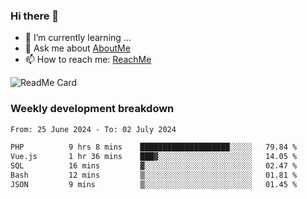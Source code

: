 ### Hi there 👋

- 🌱 I’m currently learning ...
- 💬 Ask me about [AboutMe](https://www.itzcy.com/about)
- 📫 How to reach me: [ReachMe](https://www.itzcy.com/about)

![ReadMe Card](https://github-readme-stats-ten-gilt.vercel.app/api?username=SuperChenYun&show_icons=true&title_color=fff&icon_color=79ff97&text_color=9f9f9f&bg_color=151515&hide_border=true)

### Weekly development breakdown
<!--START_SECTION:waka-->

```txt
From: 25 June 2024 - To: 02 July 2024

PHP          9 hrs 8 mins    ████████████████████░░░░░   79.84 %
Vue.js       1 hr 36 mins    ███▓░░░░░░░░░░░░░░░░░░░░░   14.05 %
SQL          16 mins         ▓░░░░░░░░░░░░░░░░░░░░░░░░   02.47 %
Bash         12 mins         ▒░░░░░░░░░░░░░░░░░░░░░░░░   01.81 %
JSON         9 mins          ▒░░░░░░░░░░░░░░░░░░░░░░░░   01.45 %
```

<!--END_SECTION:waka-->
